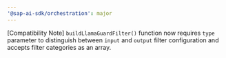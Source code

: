 ```yaml
---
'@sap-ai-sdk/orchestration': major
---
```


[Compatibility Note] `buildLlamaGuardFilter()` function now requires `type` parameter to distinguish between `input` and `output` filter configuration and accepts filter categories as an array.
